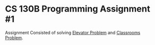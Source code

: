 # CS 130B Programming Assignment #1

Assignment Consisted of solving [Elevator Problem](https://ucsb.kattis.com/problems/elevatortrouble) and [Classrooms Problem](https://ucsb.kattis.com/problems/classrooms).
